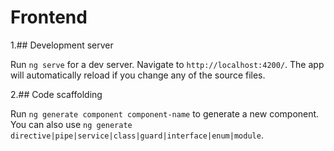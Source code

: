 # Frontend

1.## Development server

Run `ng serve` for a dev server. Navigate to `http://localhost:4200/`. The app will automatically reload if you change any of the source files.

2.## Code scaffolding

Run `ng generate component component-name` to generate a new component. You can also use `ng generate directive|pipe|service|class|guard|interface|enum|module`.

